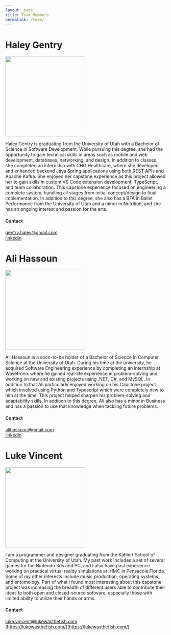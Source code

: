 ```yaml
---
layout: page
title: Team Members
permalink: /team/
---
```


# Haley Gentry
<img src="../images/Haley.jpg" width="250" height="250" />

Haley Gentry is graduating from the University of Utah with a Bachelor of Science in Software Development. While pursuing this degree, she had the opportunity to gain technical skills in areas such as mobile and web development, databases, networking, and design. In addition to classes, she completed an internship with CHG Healthcare, where she developed and enhanced backend Java Spring applications using both REST APIs and Apache Kafka. She enjoyed her capstone experience as this project allowed her to gain skills in custom VS Code extension development, TypeScript, and team collaboration. This capstone experience focused on engineering a complete system, handling all stages from initial concept/design to final implementation. In addition to this degree, she also has a BFA in Ballet Performance from the University of Utah and a minor in Nutrition, and she has an ongoing interest and passion for the arts.

#### Contact
[gentry.haley@gmail.com](gentry.haley@gmail.com) \
[linkedin](www.linkedin.com/in/haley-gentry-113020253)

# Ali Hassoun
<img src="../images/Ali.jpg" width="250" height="250" /> 

Ali Hassoun is a soon-to-be holder of a Bachelor of Science in Computer Science at the University of Utah. During his time at the university, he acquired Software Engineering experience by completing an internship at Wavetronix where he gained real-life experience in problem-solving and working on new and existing projects using .NET, C#, and MySQL. In addition to that Ali particularly enjoyed working on his Capstone project which involved using Python and Typescript which were completely new to him at the time. This project helped sharpen his problem-solving and adaptability skills. In addition to this degree, Ali also has a minor in Business and has a passion to use that knowledge when tackling future problems.

#### Contact
[alihasscoc@gmail.com](alihasscoc@gmail.com) \
[linkedin](https://www.linkedin.com/in/ali-hassoun-b29856216/)

# Luke Vincent

<img src="../images/Luke.png" width="250" height="250" />

I am a programmer and designer graduating from the Kahlert School of Computing at the University of Utah. My past work includes a set of several games for the Nintendo 3ds and PC, and I also have past experience working on practical virtual reality simulations at IHMC in Pensacola Florida. Some of my other interests include music production, operating systems, and entomology. Part of what I found most interesting about this capstone project was increasing the breadth of different users able to contribute their ideas to both open and closed-source software, especially those with limited ability to utilize their hands or arms.

#### Contact
[luke.vincent@lukewasthefish.com](luke.vincent@lukewasthefish.com) \
[https://lukewasthefish.com/](https://lukewasthefish.com/)


